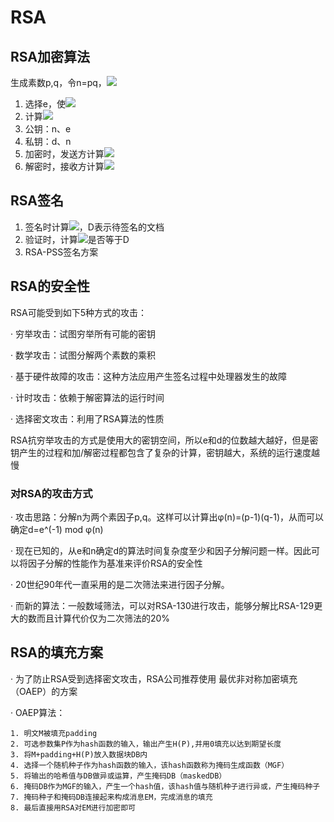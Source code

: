 # RSA

## RSA加密算法

生成素数p,q，令n=pq，![](https://tva1.sinaimg.cn/large/006tNbRwly1gaibuzcm84j304m00i0kz.jpg)

1. 选择e，使![](https://tva1.sinaimg.cn/large/006tNbRwly1gaibw14pguj303g00i0iy.jpg)
2. 计算![](https://tva1.sinaimg.cn/large/006tNbRwly1gaibxeh824j304d00k0l6.jpg)
3. 公钥：n、e
4. 私钥：d、n
5. 加密时，发送方计算![](https://tva1.sinaimg.cn/large/006tNbRwly1gaibxtv5ecj303t00i0iw.jpg)
6. 解密时，接收方计算![](https://tva1.sinaimg.cn/large/006tNbRwly1gaibyaij0vj308n00k0ob.jpg)

## RSA签名

1. 签名时计算![](https://tva1.sinaimg.cn/large/006tNbRwly1gaibyse2qaj301n00g0aq.jpg)，D表示待签名的文档
2. 验证时，计算![](https://tva1.sinaimg.cn/large/006tNbRwly1gaibz9iwwhj300i00d07b.jpg)是否等于D
3. RSA-PSS签名方案

## RSA的安全性

RSA可能受到如下5种方式的攻击：

· 穷举攻击：试图穷举所有可能的密钥

· 数学攻击：试图分解两个素数的乘积

· 基于硬件故障的攻击：这种方法应用产生签名过程中处理器发生的故障

· 计时攻击：依赖于解密算法的运行时间

· 选择密文攻击：利用了RSA算法的性质

RSA抗穷举攻击的方式是使用大的密钥空间，所以e和d的位数越大越好，但是密钥产生的过程和加/解密过程都包含了复杂的计算，密钥越大，系统的运行速度越慢

### 对RSA的攻击方式
· 攻击思路：分解n为两个素因子p,q。这样可以计算出φ(n)=(p-1)(q-1)，从而可以确定d=e^(-1) mod φ(n) 

· 现在已知的，从e和n确定d的算法时间复杂度至少和因子分解问题一样。因此可以将因子分解的性能作为基准来评价RSA的安全性

· 20世纪90年代一直采用的是二次筛法来进行因子分解。

· 而新的算法：一般数域筛法，可以对RSA-130进行攻击，能够分解比RSA-129更大的数而且计算代价仅为二次筛法的20%

## RSA的填充方案
· 为了防止RSA受到选择密文攻击，RSA公司推荐使用 最优非对称加密填充（OAEP）的方案

· OAEP算法：
```
1. 明文M被填充padding
2. 可选参数集P作为hash函数的输入，输出产生H(P),并用0填充以达到期望长度
3. 将M+padding+H(P)放入数据块DB内
4. 选择一个随机种子作为hash函数的输入，该hash函数称为掩码生成函数（MGF）
5. 将输出的哈希值与DB做异或运算，产生掩码DB（maskedDB）
6. 掩码DB作为MGF的输入，产生一个hash值，该hash值与随机种子进行异或，产生掩码种子
7. 掩码种子和掩码DB连接起来构成消息EM，完成消息的填充
8. 最后直接用RSA对EM进行加密即可
```


